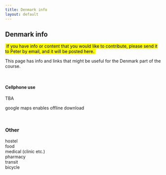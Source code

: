 ```yaml
---
title: Denmark info
layout: default
---
```


## Denmark info

<mark>&nbsp;If you have info or content that you would like to contribute, please send it to Peter by email, and it will be posted here.&nbsp;</mark>

This page has info and links that might be useful for the Denmark part of the course. 

<br>

#### Cellphone use

TBA

google maps enables offline download  

<br>

### Other

hostel  
food  
medical (clinic etc.)  
pharmacy  
transit  
bicycle  

<br>
